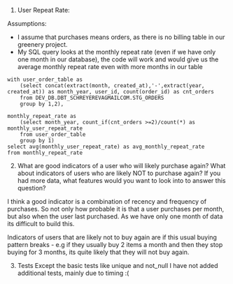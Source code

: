 
1) User Repeat Rate:

Assumptions:
- I assume that purchases means orders, as there is no billing table in our greenery project.
- My SQL query looks at the monthly repeat rate (even if we have only one month in our database), the code will work and would give us the 
average monthly repeat rate even with more months in our table

``` 
with user_order_table as 
    (select concat(extract(month, created_at),'-',extract(year, created_at)) as month_year, user_id, count(order_id) as cnt_orders
    from DEV_DB.DBT_SCHREYEREVAGMAILCOM.STG_ORDERS
    group by 1,2),
    
monthly_repeat_rate as     
    (select month_year, count_if(cnt_orders >=2)/count(*) as monthly_user_repeat_rate
    from user_order_table
    group by 1)
select avg(monthly_user_repeat_rate) as avg_monthly_repeat_rate
from monthly_repeat_rate 
```

2) What are good indicators of a user who will likely purchase again? 
What about indicators of users who are likely NOT to purchase again? 
If you had more data, what features would you want to look into to answer this question?

I think a good indicator is a combination of recency and frequency of purchases. So not only how probable it is that a user purchases per month, but also 
when the user last purchased. As we have only one month of data its difficult to build this. 

Indicators of users that are likely not to buy again are if this usual buying pattern breaks - e.g if they usually 
buy 2 items a month and then they stop buying for 3 months, its quite likely that they will not buy again.

3) Tests
Except the basic tests like unique and not_null I have not added additional tests, mainly due to timing :( 
